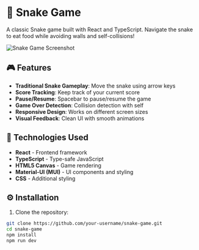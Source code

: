 # 🐍 Snake Game

A classic Snake game built with React  and TypeScript. Navigate the snake to eat food while avoiding walls and self-collisions!

![Snake Game Screenshot](your-screenshot-url-here.png)

## 🎮 Features

- **Traditional Snake Gameplay**: Move the snake using arrow keys
- **Score Tracking**: Keep track of your current score
- **Pause/Resume**: Spacebar to pause/resume the game
- **Game Over Detection**: Collision detection with  self
- **Responsive Design**: Works on different screen sizes
- **Visual Feedback**: Clean UI with smooth animations

## 🚀 Technologies Used

- **React** - Frontend framework
- **TypeScript** - Type-safe JavaScript
- **HTML5 Canvas** - Game rendering
- **Material-UI (MUI)** - UI components and styling
- **CSS** - Additional styling

## ⚙️ Installation

1. Clone the repository:
```bash
git clone https://github.com/your-username/snake-game.git
cd snake-game
npm install
npm run dev